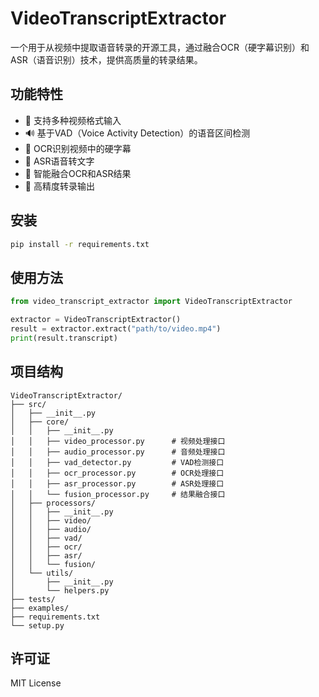 # VideoTranscriptExtractor

一个用于从视频中提取语音转录的开源工具，通过融合OCR（硬字幕识别）和ASR（语音识别）技术，提供高质量的转录结果。

## 功能特性

- 🎥 支持多种视频格式输入
- 🔊 基于VAD（Voice Activity Detection）的语音区间检测
- 📝 OCR识别视频中的硬字幕
- 🎤 ASR语音转文字
- 🔄 智能融合OCR和ASR结果
- 🎯 高精度转录输出

## 安装

```bash
pip install -r requirements.txt
```

## 使用方法

```python
from video_transcript_extractor import VideoTranscriptExtractor

extractor = VideoTranscriptExtractor()
result = extractor.extract("path/to/video.mp4")
print(result.transcript)
```

## 项目结构

```
VideoTranscriptExtractor/
├── src/
│   ├── __init__.py
│   ├── core/
│   │   ├── __init__.py
│   │   ├── video_processor.py      # 视频处理接口
│   │   ├── audio_processor.py      # 音频处理接口
│   │   ├── vad_detector.py         # VAD检测接口
│   │   ├── ocr_processor.py        # OCR处理接口
│   │   ├── asr_processor.py        # ASR处理接口
│   │   └── fusion_processor.py     # 结果融合接口
│   ├── processors/
│   │   ├── __init__.py
│   │   ├── video/
│   │   ├── audio/
│   │   ├── vad/
│   │   ├── ocr/
│   │   ├── asr/
│   │   └── fusion/
│   └── utils/
│       ├── __init__.py
│       └── helpers.py
├── tests/
├── examples/
├── requirements.txt
└── setup.py
```

## 许可证

MIT License 
